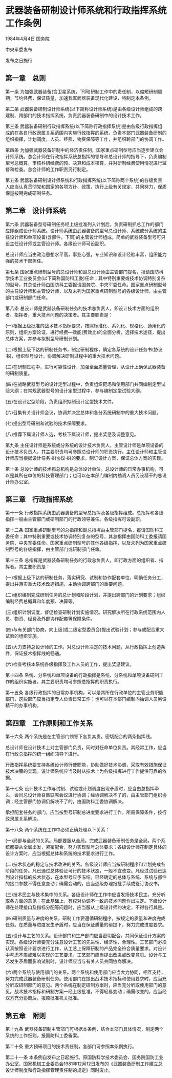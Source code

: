 # 武器装备研制设计师系统和行政指挥系统工作条例

1984年4月4日 国务院

中央军委发布

发布之日施行

<!-- INFO END -->

## 第一章　总则

第一条 为加强武器装备(含卫星系统，下同)研制工作中的责任制，以缩短研制周期，节约经费，保证质量，加速我军武器装备现代化建设，特制定本条例。

第二条 武器装备研制设计师系统(以下简称设计师系统)是由各级设计师组成的跨建制、跨部门的技术指挥系统，负责武器装备研制中的设计技术工作。

第三条 武器装备研制行政指挥系统(以下简称行政指挥系统)是由各级行政指挥组成的在各自行政隶属关系范围内实施行政指挥的系统，负责本部门武器装备研制的组织指挥，计划调度，人员、经费、物资保障等工作，并组织跨部门的协调工作。

第四条 为加强武器装备研制中的经济责任制，国家重点研制型号应当逐步建立会计师系统。总会计师在行政指挥系统总指挥的领导和总设计师的指导下，负责编制型号总概算，审核科研经费的预、决算和成本核算，并对研制经费使用情况进行监督和检查。总会计师的工作职责另行制定。

第五条 武器装备研制设计师系统和行政指挥系统(以下简称两个系统)的各级负责人应当认真贯彻党和国家的各项方针、政策，执行上级有关规定，共同努力，保质保量按期完成研制任务。

## 第二章　设计师系统

第六条 武器装备型号研制任务经上级批准列入计划后，负责研制抓总工作的部门应即组成设计师系统。设计师系统由武器装备的型号总设计师、系统或分系统的主任设计师和单项设备(含部件，下同)的主管设计师组成。简单的武器装备型号可只设主任设计师或主管设计师。各级设计师可设副职。

总设计师应当由政治思想水平高，事业心强，专业知识和设计经验丰富，组织能力强的技术干部担任。

第七条 国家重点研制型号的总设计师和副总设计师由主管部门提名，报请国防科学技术工业委员会(以下简称国防科工委)任命；其中特别重要或技术协调特别复杂的型号，其总设计师由国防科工委报请国务院、中央军委任命。国家重点研制型号的主任设计师和主管设计师，以及未列为国家重点研制型号的各级设计师，由主管部门或研制部门任命。

第八条 总设计师是武器装备研制任务的技术总负责人，即设计技术方面的组织者、指挥者，重大技术问题的决策者。其主要职责是：

(一)根据上级批准的战术技术指标要求，按照标准化、系列化、规格化、通用化的原则，组织方案论证，进行经费—效能(费效比)的全面分析，选择技术途径，提出总体方案，并参与拟制型号研制计划。

(二)根据上级下达的研制任务书，制定研制程序，确定各系统的设计任务书(协议书)，组织型号设计，协调解决研制过程中的重大技术问题。

(三)在研制过程中，进行可靠性设计，加强全面质量管理，从设计上确保武器装备的研制质量。

(四)在战略武器型号的设计定型过程中，负责组织靶场和使用部门共同编制定型试验大纲；在常规武器型号的设计定型过程中，参与编制定型试验大纲。

(五)在设计定型阶段，负责组织拟制设计定型技术文件。

(六)召集有关设计师会议，协调并决定总体和各分系统研制中的重大技术问题。

(七)提出型号研制和试验的技术保障要求。

(八)推荐下属设计师人选，考核下属设计师，提出奖惩及调整意见。

第九条 主任设计师是系统或分系统的设计技术负责人，主管设计师是单项设备的设计技术负责人，其主要职责均可参照总设计师的职责执行。主任设计师和主管设计师应当根据设计任务书(协议书)的要求，制订设计方案，保证总体方案的实现。

第十条 总设计师的技术抓总机构是总体设计单位。总设计师的日常办事机构，可以是其所在单位的科技管理部门；也可以在本部门编制内抽调人员另设精干的总设计师办公室。

## 第三章　行政指挥系统

第十一条 行政指挥系统由武器装备的型号总指挥及各级指挥组成。总指挥和各级指挥一般由主管部门或研制部门的行政领导兼任。各级指挥可设副职。

第十二条 国家重点研制型号的总指挥和副总指挥由主管部门提名，报请国防科工委任命；其中特别重要或技术协调特别复杂的型号，其总指挥由国防科工委报请国务院、中央军委任命。国家重点研制型号的其他各级指挥，以及未列为国家重点研制型号的各级指挥，由主管部门或研制部门任命。

第十三条 总指挥是武器装备研制任务的行政总负责人，即行政方面的组织者、指挥者。其主要职责是：

(一)根据上级下达的研制任务，落实研究、试制和协作配套单位，明确任务分工，提出并落实重大技术改造措施，主动协调跨部门的重要问题。

(二)组织编制完成研制任务的总计划和阶段计划，并提出跨部门的计划要求；组织编制经费总概算和年度预、决算等。

(三)组织计划调度，督促检查研制计划实施情况。研究解决所在行政系统范围内人员、物资、经费及外部协作配套等保障条件。

(四)与有关部门协商，向上级(或二级定型委员会)提出试验计划；参与或配合重大试验的组织实施。

(五)大力支持总设计师的工作。对总设计师决定的技术问题，从行政指挥上创造条件，保证技术指挥线的畅通。

(六)检查考核本系统各级指挥及工作人员的工作，提出奖惩建议。

第十四条 系统、分系统和单项设备的行政指挥是系统、分系统和单项设备研制工作的组织实施者，其主要职责均可参照总指挥的职责执行。

第十五条 各级行政指挥的日常办事机构，可以是其所在行政单位的主管业务职能部门，这些部门应当指定专人负责日常工作；也可以在本部门编制内抽调人员另设精干的办事机构。

## 第四章　工作原则和工作关系

第十六条 两个系统是在主管部门领导下各负其责，密切配合的两条指挥线。

总设计师在设计技术上对主管部门负责，同时对任命单位负责。其经常工作，应当在行政总指挥的统一组织领导下进行。

行政指挥系统要支持各级设计师行使职能，协助做好技术协调，采取有效措施保证技术决策的实现。设计师系统应当及时从技术上为各级指挥进行工作提供可靠的依据。

第十七条 设计技术工作与试制、试验或计划调度出现矛盾时，应当由总指挥牵头，会同总设计师召集联席会议进行协调；经协调解决不了的，由主管部门组织协调；经主管部门协调仍解决不了的，由国防科工委协调解决。

承担配套任务的部门，应当按型号研制总进度要求进行工作，所需保障条件，按行政隶属关系解决。

第十八条 两个系统在工作中必须正确处理以下关系：

(一)局部与全局的关系。局部要服从全局。完成武器装备研制任务是全局。两个系统都要从全局出发，紧密配合，努力实现型号总体要求；各级设计师在制定具体的设计方案时，应当根据总体和系统的技术要求进行工作。

(二)技术状态的稳定与技术改进的关系。各级设计师应当按研制程序和计划完成各阶段的任务。凡已通过总体验证可行的技术状态，一般不宜改变。凡经过试验已达到设计指标的技术状态，在本型号应予冻结。已经确定的总体与系统、系统与部件的接口参数不得任意变动；确需变动的，应当逐级办理报批手续或签订协议书。

(三)技术民主与技术集中的关系。各级设计师在工作中应当发扬技术民主，充分听取各方面的意见；在此基础上，有权对协调不一致的技术问题作出决定。下级设计师在处理接口及指标分配等问题时，应当服从上级设计师的决定，不得各行其是。

(四)研制质量与进度的关系。研制工作要遵循研制程序，按规定的质量和进度完成任务。在质量与进度发生矛盾时，应当在保证质量的前提下，努力完成进度要求。

(五)设计与工艺的关系。设计部门和生产部门应当密切配合，共同保证设计方案的实现。各级设计师要充分注意设计工艺的先进性、经济性、合理性。工艺部门必须认真按照设计要求进行工作，从工艺上保障研制的产品完全符合质量要求。对设计中考虑不周或难以实现的工艺要求，工艺部门应当提出改进或改变意见。设计与工艺发生矛盾而影响试制时，设计师应当与有关人员共同协商解决。

(六)两个系统与使用部门的关系。两个系统和使用部门应当大力协同，相互支持，努力完成武器装备研制任务。使用部门在提出战术技术指标和使用要求时，应当充分听取研制部门的意见。两个系统在制定研制方案时，应当充分听取使用部门的意见。战术技术指标和研制方案一经上级批准，不得轻易变动；确需改变的，应当经双方充分协商后，报原批准机关批准。

## 第五章　附则

第十九条 武器装备研制主管部门可根据本条例，结合本部门具体情况，制定两个系统的工作细则，报国防科工委备案。

第二十条 重大预研项目的技术责任制，各部门可参照本条例执行。

第二十一条 本条例自发布之日起施行。原国防科学技术委员会、国务院国防工业办公室、国家机械工业委员会1981年12月12日发布的《武器装备研制工作建立总设计师制度和行政指挥管理责任制的规定》同时废止。